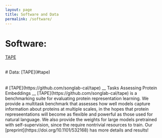 ```yaml
---
layout: page
title: Software and Data
permalink: /software/
---
```


# Software:
[TAPE](#tape)  

<br>
# Data:
[TAPE](#tape)

<br>
<br>
<br>
# [TAPE](https://github.com/songlab-cal/tape)
__ Tasks Assessing Protein Embeddings __  
[TAPE](https://github.com/songlab-cal/tape) is a benchmarking suite for evaluating protein representation learning. We provide a multitask benchmark that assesses how well models capture information about proteins at multiple scales, in the hopes that protein represeentations will become as flexible and powerful as those used for natural language. We also provide the weights for large models pretrained with self-supervision, since the require nontrivial resources to train. Our
[preprint](https://doi.org/10.1101/532168)
has more details and results!

<br>
<br>
<br>
